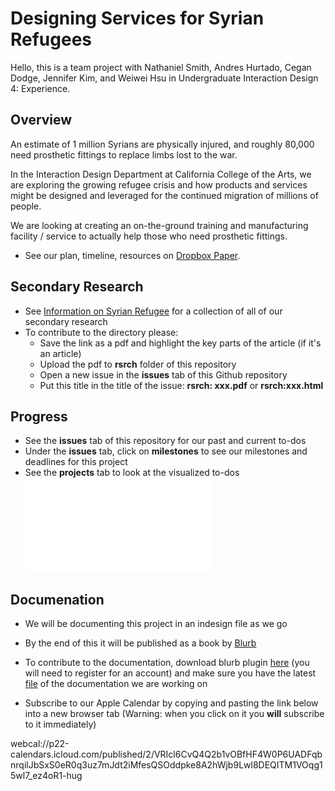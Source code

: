 # Designing Services for Syrian Refugees

Hello, this is a team project with Nathaniel Smith, Andres Hurtado, Cegan Dodge, Jennifer Kim, and Weiwei Hsu in Undergraduate Interaction Design 4: Experience.

## Overview
An estimate of 1 million Syrians are physically injured, and roughly 80,000 need prosthetic fittings to replace limbs lost to the war.

In the Interaction Design Department at California College of the Arts, we are exploring the growing refugee crisis and how products and services might be designed and leveraged for the continued migration of millions of people.

We are looking at creating an on-the-ground training and manufacturing facility / service to actually help those who need prosthetic fittings.

* See our plan, timeline, resources on [Dropbox Paper](https://paper.dropbox.com/doc/Syrian-Refugee-FAULwhXWjvTNnYETJrq2x).

## Secondary Research

* See [Information on Syrian Refugee](http://www.weiweihsu.com/syrianrefugee/) for a collection of all of our secondary research
* To contribute to the directory please:
  * Save the link as a pdf and highlight the key parts of the article (if it's an article)
  * Upload the pdf to **rsrch** folder of this repository
  * Open a new issue in the **issues** tab of this Github repository
  * Put this title in the title of the issue: **rsrch: xxx.pdf** or **rsrch:xxx.html**


## Progress

* See the **issues** tab of this repository for our past and current to-dos
* Under the **issues** tab, click on **milestones** to see our milestones and deadlines for this project
* See the **projects** tab to look at the visualized to-dos
![Roadmap](img/roadmap.pdf "")

## Documenation

* We will be documenting this project in an indesign file as we go
* By the end of this it will be published as a book by [Blurb](http://www.blurb.com/)
* To contribute to the documentation, download blurb plugin [here](http://www.blurb.com/indesign-plugin) (you will need to register for an account) and make sure you have the latest [file](https://drive.google.com/a/cca.edu/file/d/0B6wVPZACLMW7Y3h2dUx3dDJHaDA/view?usp=sharing) of the documentation we are working on

* Subscribe to our Apple Calendar by copying and pasting the link below into a new browser tab (Warning: when you click on it you **will** subscribe to it immediately)

webcal://p22-calendars.icloud.com/published/2/VRIcl6CvQ4Q2b1vOBfHF4W0P6UADFqbnrqilJbSxS0eR0q3uz7mJdt2iMfesQSOddpke8A2hWjb9Lwl8DEQITM1VOqg15wl7_ez4oR1-hug
